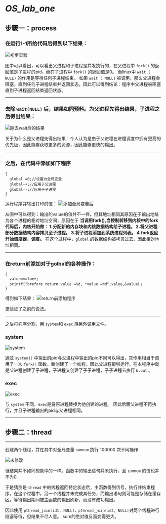 # _OS_lab_one_
## 步骤一：process
### 在运行1-1所给代码后得到以下结果：

![初步实验](https://github.com/histok/For-operation-System-assignment/blob/main/first%20opera/test1/pic/1.jpg)

图中可以看出，可以看出父进程和子进程是并发执行的，在父进程中 `fork()` 的返回值是子进程的pid，而在子进程中 `fork()` 的返回值是0。 
而linux中 `wait ( NULL)` 的作用是等待任何子进程结束。 如果 `wait ( NULL)` 被调用，那么父进程会阻塞，直到任何子进程结束并返回状态。因此可以得到结论：程序中父进程被阻塞直到子进程返回结束返回状态。

---

### 去除 `wait(NULL)` 后，结果如同预料。为父进程先得出结果，子进程之后得出结果：

![除去wait后的结果](https://github.com/histok/For-operation-System-assignment/blob/main/first%20opera/test1/pic/2.jpg)

关于为什么是父进程先得出结果：个人认为是由于父进程在进程调度中拥有更高的优先级，因此能够获取更多的资源，因此能够更快的输出。

---

### 之后，在代码中添加如下程序
```
{
  global =0;//设置为全局变量
  global++;//应用于父进程
  global--;//应用于子进程
}
```

运行程序并输出打印的值：
![添加全局变量后](https://github.com/histok/For-operation-System-assignment/blob/main/first%20opera/test1/pic/3.jpg)

从图中可以得到：输出的value的值并不一样，但其地址相同其原因在于输出地址为各个进程的相对地址空间，原因在于 **当调用fork(),当控制转移到内核中的fork代码后，内核开始做： 1.分配新的内存块和内核数据结构给子进程。 2.将父进程部分数据结构内容拷贝至子进程。 3.将子进程添加到系统进程列表。 4.fork返回开始调度器，调度。** 在这个过程中，`global` 的数据结构被拷贝过去，因此相对地址相同。

---

### 在return前添加对于golbal的各种操作：
```
{
  value=value+;
  printf("brefore return value =%d, *value =%d",value,&value）；
}
```

得到如下结果：
 ![return前添加程序](https://github.com/histok/For-operation-System-assignment/blob/main/first%20opera/test1/pic/4.jpg)

 更验证了之前的说法。

---

之后将程序分割，用 `system`和 `exec` 族另外调用文件。 

### system

![system](https://github.com/histok/For-operation-System-assignment/blob/main/first%20opera/test1/pic/7.jpg)

通过 `system()` 中输出的pid与父进程中输出的pid不同可以得出，其作用相当于调用了一次 `fork()` 函数，新创建了一个线程，因此父进程能够运行。在本程序中就是父进程创建了子进程，子进程又创建了子子进程，子子进程去执行 `b.out` 。


### exec

![exec](https://github.com/histok/For-operation-System-assignment/blob/main/first%20opera/test1/pic/8.jpg)

与 `system` 不同，`exec`是将原进程替换为他创建的进程。 因此后面父进程不再执行，并且子进程输出的pid与父进程相同。

---

## 步骤二：thread

---

创建两个线程，并在其中对全局变量 `sumnum` 执行 100000 次不同操作

![未修改](https://github.com/histok/For-operation-System-assignment/blob/main/first%20opera/test2/pic/3.jpg)

但结果并不如同想象中的一样。函数中的输出语句并未执行，且 `sumnum` 的值也并不为0.

于是猜测是 `thread` 中的线程返回特定状态后，主函数得到信号，执行并结束程序。在这个过程中，另一个线程并未完成其任务，而输出语句则可能是存储在缓存区，等待输出期间被主函数的输出刷新，而没有成功输出。

因此使用 `pthread_join(id1, NULL)，pthread_join(id2, NULL)`对两个线程进行阻塞等待，但结果不尽人意。
sum的绝对值反而变得更大。
